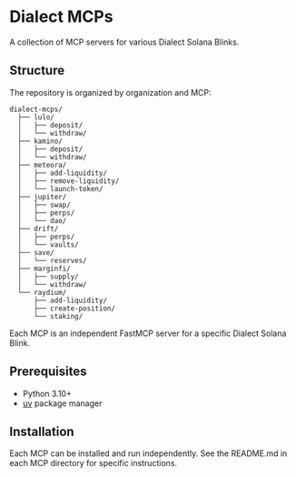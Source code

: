 # Dialect MCPs

A collection of MCP servers for various Dialect Solana Blinks.

## Structure

The repository is organized by organization and MCP:

```
dialect-mcps/
  ├── lulo/
  │   ├── deposit/
  │   └── withdraw/
  ├── kamino/
  │   ├── deposit/
  │   └── withdraw/
  ├── meteora/
  │   ├── add-liquidity/
  │   ├── remove-liquidity/
  │   └── launch-token/
  ├── jupiter/
  │   ├── swap/
  │   ├── perps/
  │   └── dao/
  ├── drift/
  │   ├── perps/
  │   └── vaults/
  ├── save/
  │   └── reserves/
  ├── marginfi/
  │   ├── supply/
  │   └── withdraw/
  └── raydium/
      ├── add-liquidity/
      ├── create-position/
      └── staking/
```

Each MCP is an independent FastMCP server for a specific Dialect Solana Blink.

## Prerequisites

- Python 3.10+
- [uv](https://github.com/astral-sh/uv) package manager

## Installation

Each MCP can be installed and run independently. See the README.md in each MCP directory for specific instructions.
